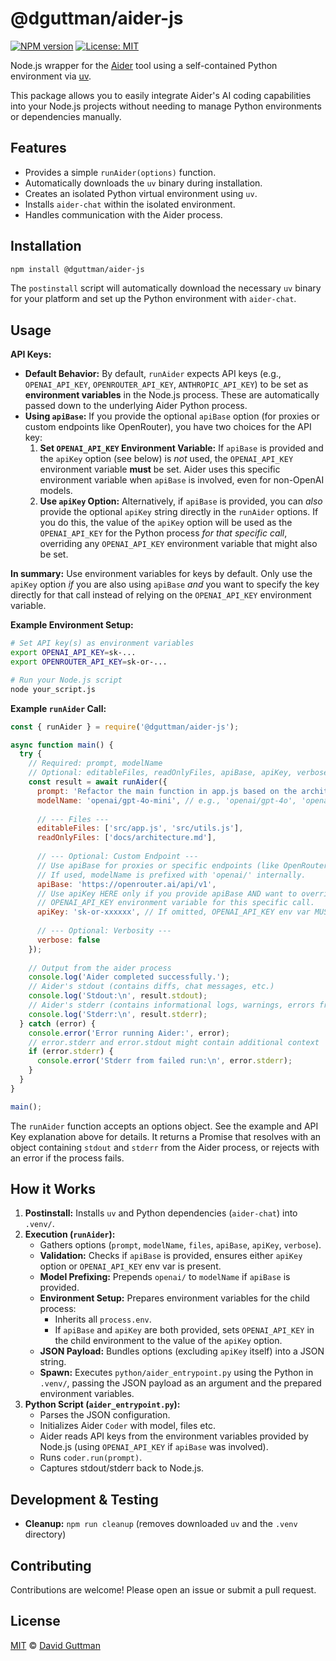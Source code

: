 # @dguttman/aider-js

[![NPM version](https://img.shields.io/npm/v/@dguttman/aider-js.svg)](https://www.npmjs.com/package/@dguttman/aider-js) 
[![License: MIT](https://img.shields.io/badge/License-MIT-yellow.svg)](https://opensource.org/licenses/MIT)

Node.js wrapper for the [Aider](https://github.com/Aider-AI/aider) tool using a self-contained Python environment via [uv](https://github.com/astral-sh/uv).

This package allows you to easily integrate Aider's AI coding capabilities into your Node.js projects without needing to manage Python environments or dependencies manually.

## Features

*   Provides a simple `runAider(options)` function.
*   Automatically downloads the `uv` binary during installation.
*   Creates an isolated Python virtual environment using `uv`.
*   Installs `aider-chat` within the isolated environment.
*   Handles communication with the Aider process.

## Installation

```bash
npm install @dguttman/aider-js
```

The `postinstall` script will automatically download the necessary `uv` binary for your platform and set up the Python environment with `aider-chat`.

## Usage

**API Keys:**

*   **Default Behavior:** By default, `runAider` expects API keys (e.g., `OPENAI_API_KEY`, `OPENROUTER_API_KEY`, `ANTHROPIC_API_KEY`) to be set as **environment variables** in the Node.js process. These are automatically passed down to the underlying Aider Python process.
*   **Using `apiBase`:** If you provide the optional `apiBase` option (for proxies or custom endpoints like OpenRouter), you have two choices for the API key:
    1.  **Set `OPENAI_API_KEY` Environment Variable:** If `apiBase` is provided and the `apiKey` option (see below) is *not* used, the `OPENAI_API_KEY` environment variable **must** be set. Aider uses this specific environment variable when `apiBase` is involved, even for non-OpenAI models.
    2.  **Use `apiKey` Option:** Alternatively, if `apiBase` is provided, you can *also* provide the optional `apiKey` string directly in the `runAider` options. If you do this, the value of the `apiKey` option will be used as the `OPENAI_API_KEY` for the Python process *for that specific call*, overriding any `OPENAI_API_KEY` environment variable that might also be set.

**In summary:** Use environment variables for keys by default. Only use the `apiKey` option *if* you are also using `apiBase` *and* you want to specify the key directly for that call instead of relying on the `OPENAI_API_KEY` environment variable.

**Example Environment Setup:**
```bash
# Set API key(s) as environment variables
export OPENAI_API_KEY=sk-...
export OPENROUTER_API_KEY=sk-or-...

# Run your Node.js script
node your_script.js
```

**Example `runAider` Call:**
```javascript
const { runAider } = require('@dguttman/aider-js');

async function main() {
  try {
    // Required: prompt, modelName
    // Optional: editableFiles, readOnlyFiles, apiBase, apiKey, verbose
    const result = await runAider({
      prompt: 'Refactor the main function in app.js based on the architecture doc.',
      modelName: 'openai/gpt-4o-mini', // e.g., 'openai/gpt-4o', 'openai/gpt-4o-mini', 'anthropic/claude-3-opus-20240229'
      
      // --- Files ---
      editableFiles: ['src/app.js', 'src/utils.js'], 
      readOnlyFiles: ['docs/architecture.md'], 
      
      // --- Optional: Custom Endpoint --- 
      // Use apiBase for proxies or specific endpoints (like OpenRouter)
      // If used, modelName is prefixed with 'openai/' internally.
      apiBase: 'https://openrouter.ai/api/v1', 
      // Use apiKey HERE only if you provide apiBase AND want to override the 
      // OPENAI_API_KEY environment variable for this specific call.
      apiKey: 'sk-or-xxxxxx', // If omitted, OPENAI_API_KEY env var MUST be set when apiBase is used.
      
      // --- Optional: Verbosity ---
      verbose: false 
    });
    
    // Output from the aider process
    console.log('Aider completed successfully.');
    // Aider's stdout (contains diffs, chat messages, etc.)
    console.log('Stdout:\n', result.stdout); 
    // Aider's stderr (contains informational logs, warnings, errors from Python)
    console.log('Stderr:\n', result.stderr); 
  } catch (error) {
    console.error('Error running Aider:', error);
    // error.stderr and error.stdout might contain additional context
    if (error.stderr) {
      console.error('Stderr from failed run:\n', error.stderr);
    }
  }
}

main();
```

The `runAider` function accepts an options object. See the example and API Key explanation above for details. It returns a Promise that resolves with an object containing `stdout` and `stderr` from the Aider process, or rejects with an error if the process fails.

## How it Works

1.  **Postinstall:** Installs `uv` and Python dependencies (`aider-chat`) into `.venv/`.
2.  **Execution (`runAider`):**
    *   Gathers options (`prompt`, `modelName`, `files`, `apiBase`, `apiKey`, `verbose`).
    *   **Validation:** Checks if `apiBase` is provided, ensures either `apiKey` option or `OPENAI_API_KEY` env var is present.
    *   **Model Prefixing:** Prepends `openai/` to `modelName` if `apiBase` is provided.
    *   **Environment Setup:** Prepares environment variables for the child process:
        *   Inherits all `process.env`.
        *   If `apiBase` and `apiKey` are both provided, sets `OPENAI_API_KEY` in the child environment to the value of the `apiKey` option.
    *   **JSON Payload:** Bundles options (excluding `apiKey` itself) into a JSON string.
    *   **Spawn:** Executes `python/aider_entrypoint.py` using the Python in `.venv/`, passing the JSON payload as an argument and the prepared environment variables.
3.  **Python Script (`aider_entrypoint.py`):**
    *   Parses the JSON configuration.
    *   Initializes Aider `Coder` with model, files etc.
    *   Aider reads API keys from the environment variables provided by Node.js (using `OPENAI_API_KEY` if `apiBase` was involved).
    *   Runs `coder.run(prompt)`.
    *   Captures stdout/stderr back to Node.js.

## Development & Testing

*   **Cleanup:** `npm run cleanup` (removes downloaded `uv` and the `.venv` directory)

## Contributing

Contributions are welcome! Please open an issue or submit a pull request.

## License

[MIT](LICENSE) © [David Guttman](http://davidguttman.com/) 